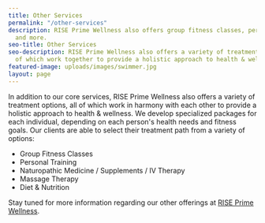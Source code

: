 ```yaml
---
title: Other Services
permalink: "/other-services"
description: RISE Prime Wellness also offers group fitness classes, personal training,
  and more.
seo-title: Other Services
seo-description: RISE Prime Wellness also offers a variety of treatment options, all
  of which work together to provide a holistic approach to health & wellness.
featured-image: uploads/images/swimmer.jpg
layout: page
---
```


In addition to our core services, RISE Prime Wellness also offers a variety of treatment options, all of which work in harmony with each other to provide a holistic approach to health & wellness. We develop specialized packages for each individual, depending on each person's health needs and fitness goals. Our clients are able to select their treatment path from a variety of options:

- Group Fitness Classes
- Personal Training
- Naturopathic Medicine / Supplements / IV Therapy
- Massage Therapy
- Diet & Nutrition

Stay tuned for more information regarding our other offerings at [RISE Prime Wellness](/).

